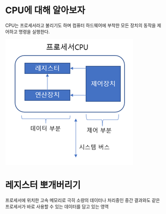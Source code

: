 # CPU에 대해 알아보자

CPU는 프로세서라고 불리기도 하며 컴퓨터 하드웨어에 부착한 모든 장치의 동작을 제어하고 명령을 실행한다.

![CPU구성](./resource/about_processer.png)

# 레지스터 뽀개버리기

프로세서에 위치한 고속 메모리로 극히 소량의 데이터나 처리중인 중간 결과와도 같은 프로세서가 바로 사용할 수 있는 데이터를 담고 있는 영역
